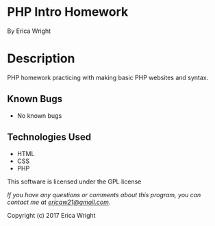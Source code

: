 # **PHP Intro Homework**
By Erica Wright

# Description
PHP homework practicing with making basic PHP websites and syntax.

## Known Bugs
* No known bugs

## Technologies Used
* HTML
* CSS
* PHP

This software is licensed under the GPL license

_If you have any questions or comments about this program, you can contact me at [ericaw21@gmail.com](mailto:ericaw21@gmail.com)._

Copyright (c) 2017 Erica Wright
